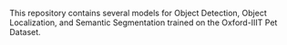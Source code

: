 This repository contains several models for Object Detection, Object Localization, and Semantic Segmentation trained on the Oxford-IIIT Pet Dataset.
